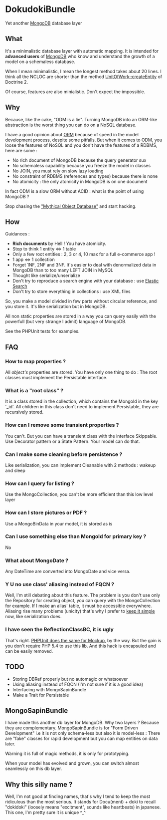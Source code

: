 DokudokiBundle
==============

Yet another [MongoDB][*2] database layer

What
----

It's a minimalistic database layer with automatic mapping.
It is intended for **advanced users** of [MongoDB][*2]
who know and understand the growth of a model on a schemaless database.

When I mean minimalistic, I mean the longest method takes about 20 lines. I think all
the NCLOC are shorter than the method [UnitOfWork::createEntity][*1] of Doctrine 2.

Of course, features are also minialistic. Don't expect the impossible.

Why
---

Because, like the cake, "ODM is a lie". Turning MongoDB into an ORM-like
abstraction is the worst thing you can do on a NoSQL database.

I have a good opinion about [ORM][*5]
because of speed in the model development process, despite some pitfalls.
But when it comes to ODM, you loose the features of NoSQL and you don't have
the features of a RDBMS, here are some :

 * No rich document of MongoDB because the query generator sux
 * No schemaless capability because you freeze the model in classes
 * No JOIN, you must rely on slow lazy loading
 * No constraint of RDBMS (references and types) because there is none
 * No atomicity : the only atomicity in MongoDB is on one document

In fact ODM is a slow ORM without ACID : what is the point of using MongoDB ?

Stop chasing the ["Mythical Object Database"][*3] and start hacking.

How
---

Guidances :
 * **Rich documents** by Hell ! You have atomicity.
 * Stop to think 1 entity <=> 1 table
 * Only a few root entities : 2, 3 or 4, 10 max for a full e-commerce app !
 * 1 app <=> 1 collection
 * Forget 1NF, 2NF and 3NF. It's easier to deal with denormalized data in
   MongoDB than to too many LEFT JOIN in MySQL
 * Thought like serialize/unserialize
 * Don't try to reproduce a search engine with your database : use [Elastic Search][*7]
 * Don't try to store everything in collections : use XML files

So, you make a model divided in few parts without circular reference,
and you store it. It's like serialization but in MongoDB.

All non static properties are stored in a way you can query easily with the
powerfull (but very strange I admit) language of MongoDB.

See the PHPUnit tests for examples.

FAQ
---

### How to map properties ?
All *object's* properties are stored. You have only one thing to do :
The root classes must implement the Persistable interface.

### What is a "root class" ?
It is a class stored in the collection, which contains the MongoId in the key '_id'.
All children in this class don't need to implement Persistable, they are
recursively stored.

### How can I remove some transient properties ?
You can't. But you can have a transient class with the interface Skippable.
Use Decorator pattern or a State Pattern. Your model can do that.

### Can I make some cleaning before persistence ?
Like serialization, you can implement Cleanable with 2 methods : wakeup and sleep

### How can I query for listing ?
Use the MongoCollection, you can't be more efficient than this low level layer

### How can I store pictures or PDF ?
Use a MongoBinData in your model, it is stored as is

### Can I use something else than MongoId for primary key ?
No

### What about MongoDate ?
Any DateTime are converted into MongoDate and vice versa.

### Y U no use class' aliasing instead of FQCN ?
Well, I'm still debating about this feature. The problem is you don't use
only the Repository for creating object, you can query with the MongoCollection
for example. If I make an alias' table, it must be accessible everywhere.
Aliasing rise many problems (unicity) that's why I prefer to [keep it simple][*10] now,
like serialization does.

### I have seen the ReflectionClassBC, it is ugly
That's right. [PHPUnit does the same for Mockup][*4], by the way.
But the gain is you don't require PHP 5.4 to use
this lib. And this hack is encapsuled and can be easily removed.

TODO
----

 * Storing DBRef properly but no automagic or whatsoever
 * Using aliasing instead of FQCN (I'm not sure if it is a good idea)
 * Interfacing with MongoSapinBundle
 * Make a Trait for Persistable

MongoSapinBundle
----------------

I have made this another db layer for MongoDB. Why two layers ? Because they
are complementary. MongoSapinBundle is for "Form Driven Development" i.e
it is not only schema-less but also it is model-less : There are "fake" classes
for rapid development but you can map entities on data later.

Warning it is full of magic methods, it is only for prototyping.

When your model has evolved and grown, you can switch almost seamlessly
on this db layer.

Why this silly name ?
---------------------

Well, I'm not good at finding names, that's why I tend to keep the most ridiculous
than the most serious. It stands for Docu(ment) + doki to recall
"dokidoki" (loosely means "excitment", sounds like heartbeats) in japanese.
This one, I'm pretty sure it is unique ^_^

[*1]: https://github.com/doctrine/doctrine2/blob/master/lib/Doctrine/ORM/UnitOfWork.php#L2446
[*2]: http://www.mongodb.org/
[*3]: http://en.wikipedia.org/wiki/Object_database
[*4]: https://github.com/sebastianbergmann/phpunit-mock-objects/blob/1.1.1/PHPUnit/Framework/MockObject/Generator.php#L232
[*5]: http://en.wikipedia.org/wiki/Object-relational_mapping
[*7]: http://www.elasticsearch.org/
[*8]: http://www.mongodb.org/
[*10]: http://en.wikipedia.org/wiki/Keep_it_simple_stupid
